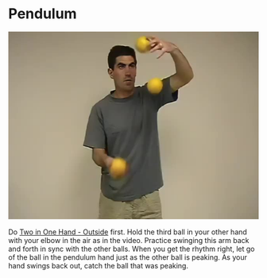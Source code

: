 # Pendulum

![Pendulum](/resources/videos/poster/pendulum.jpg)

Do [Two in One Hand - Outside](twoinonehand-outside.md) first. Hold the third ball in your other 
hand with your elbow in the air as in the video. Practice swinging this arm back and forth in sync 
with the other balls. When you get the rhythm right, let go of the ball in the pendulum hand just as 
the other ball is peaking. As your hand swings back out, catch the ball that was peaking.

